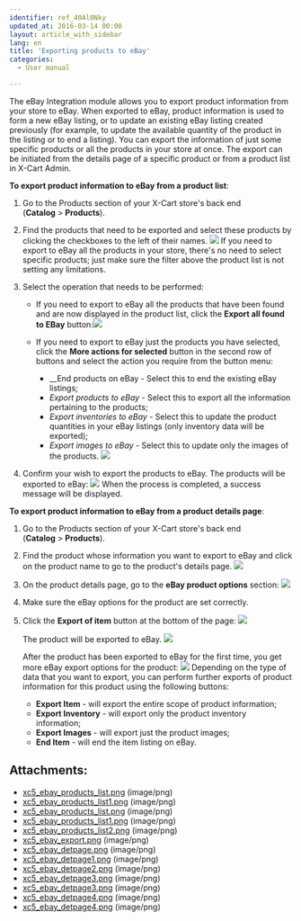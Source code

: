 ```yaml
---
identifier: ref_40Al0Nky
updated_at: 2016-03-14 00:00
layout: article_with_sidebar
lang: en
title: 'Exporting products to eBay'
categories:
  - User manual

---
```



The eBay Integration module allows you to export product information from your store to eBay. When exported to eBay, product information is used to form a new eBay listing, or to update an existing eBay listing created previously (for example, to update the available quantity of the product in the listing or to end a listing). You can export the information of just some specific products or all the products in your store at once. The export can be initiated from the details page of a specific product or from a product list in X-Cart Admin.

**To export product information to eBay from a product list**:

1.  Go to the Products section of your X-Cart store's back end (**Catalog** > **Products**).
2.  Find the products that need to be exported and select these products by clicking the checkboxes to the left of their names.
    ![]({{site.baseurl}}/attachments/9306473/9439178.png)
    If you need to export to eBay all the products in your store, there's no need to select specific products; just make sure the filter above the product list is not setting any limitations.

3.  Select the operation that needs to be performed:
    *   If you need to export to eBay all the products that have been found and are now displayed in the product list, click the **Export all found to EBay** button:![]({{site.baseurl}}/attachments/9306473/9439182.png)
    *   If you need to export to eBay just the products you have selected, click the **More actions for selected** button in the second row of buttons and select the action you require from the button menu:

        *   __End products on eBay _-_ Select this to end the existing eBay listings;
        *   _Export products to eBay_ - Select this to export all the information pertaining to the products;
        *   _Export inventories to eBay_ - Select this to update the product quantities in your eBay listings (only inventory data will be exported);
        *   _Export images to eBay_ - Select this to update only the images of the products.
            ![]({{site.baseurl}}/attachments/9306473/9439179.png)
4.  Confirm your wish to export the products to eBay. The products will be exported to eBay:
    ![]({{site.baseurl}}/attachments/9306473/9439183.png)
    When the process is completed, a success message will be displayed.

**To export product information to eBay from a product details page**:

1.  Go to the Products section of your X-Cart store's back end (**Catalog** > **Products**).
2.  Find the product whose information you want to export to eBay and click on the product name to go to the product's details page.
    ![]({{site.baseurl}}/attachments/9306473/9439184.png)
3.  On the product details page, go to the **eBay product options** section:
    ![]({{site.baseurl}}/attachments/9306473/9439185.png)

4.  Make sure the eBay options for the product are set correctly. 
5.  Click the **Export of item** button at the bottom of the page:
    ![]({{site.baseurl}}/attachments/9306473/9439186.png)

    The product will be exported to eBay.
    ![]({{site.baseurl}}/attachments/9306473/9439187.png)

    After the product has been exported to eBay for the first time, you get more eBay export options for the product:
    ![]({{site.baseurl}}/attachments/9306473/9439189.png)
    Depending on the type of data that you want to export, you can perform further exports of product information for this product using the following buttons:
    *   **Export Item** - will export the entire scope of product information;
    *   **Export Inventory** - will export only the product inventory information;
    *   **Export Images** - will export just the product images;
    *   **End Item** - will end the item listing on eBay.

## Attachments:

* [xc5_ebay_products_list.png]({{site.baseurl}}/attachments/9306473/9439180.png) (image/png)
* [xc5_ebay_products_list1.png]({{site.baseurl}}/attachments/9306473/9439181.png) (image/png)
* [xc5_ebay_products_list.png]({{site.baseurl}}/attachments/9306473/9439178.png) (image/png)
* [xc5_ebay_products_list1.png]({{site.baseurl}}/attachments/9306473/9439179.png) (image/png)
* [xc5_ebay_products_list2.png]({{site.baseurl}}/attachments/9306473/9439182.png) (image/png)
* [xc5_ebay_export.png]({{site.baseurl}}/attachments/9306473/9439183.png) (image/png)
* [xc5_ebay_detpage.png]({{site.baseurl}}/attachments/9306473/9439184.png) (image/png)
* [xc5_ebay_detpage1.png]({{site.baseurl}}/attachments/9306473/9439185.png) (image/png)
* [xc5_ebay_detpage2.png]({{site.baseurl}}/attachments/9306473/9439186.png) (image/png)
* [xc5_ebay_detpage3.png]({{site.baseurl}}/attachments/9306473/9439188.png) (image/png)
* [xc5_ebay_detpage3.png]({{site.baseurl}}/attachments/9306473/9439187.png) (image/png)
* [xc5_ebay_detpage4.png]({{site.baseurl}}/attachments/9306473/9439190.png) (image/png)
* [xc5_ebay_detpage4.png]({{site.baseurl}}/attachments/9306473/9439189.png) (image/png)